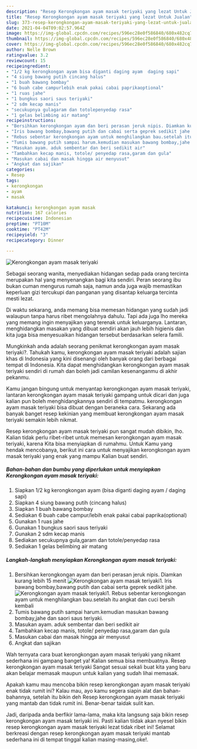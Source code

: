```yaml
---
description: "Resep Kerongkongan ayam masak teriyaki yang lezat Untuk Jualan"
title: "Resep Kerongkongan ayam masak teriyaki yang lezat Untuk Jualan"
slug: 373-resep-kerongkongan-ayam-masak-teriyaki-yang-lezat-untuk-jualan
date: 2021-04-04T09:02:57.964Z
image: https://img-global.cpcdn.com/recipes/596ec28e0f586840/680x482cq70/kerongkongan-ayam-masak-teriyaki-foto-resep-utama.jpg
thumbnail: https://img-global.cpcdn.com/recipes/596ec28e0f586840/680x482cq70/kerongkongan-ayam-masak-teriyaki-foto-resep-utama.jpg
cover: https://img-global.cpcdn.com/recipes/596ec28e0f586840/680x482cq70/kerongkongan-ayam-masak-teriyaki-foto-resep-utama.jpg
author: Nelle Brown
ratingvalue: 3.2
reviewcount: 15
recipeingredient:
- "1/2 kg kerongkongan ayam bisa diganti daging ayam  daging sapi"
- "4 siung bawang putih cincang halus"
- "1 buah bawang bombay"
- "6 buah cabe campurlebih enak pakai cabai paprikaoptional"
- "1 ruas jahe"
- "1 bungkus saori saus teriyaki"
- "2 sdm kecap manis"
- "secukupnya gulagaram dan totolepenyedap rasa"
- "1 gelas belimbing air matang"
recipeinstructions:
- "Bersihkan kerongkongan ayam dan beri perasan jeruk nipis. Diamkan kurang lebih 15 menit"
- "Iris bawang bombay,bawang putih dan cabai serta geprek sedikit jahe."
- "Rebus sebentar kerongkongan ayam untuk menghilangkan bau.setelah itu angkat dan cuci bersih kembali"
- "Tumis bawang putih sampai harum.kemudian masukan bawang bombay,jahe dan saori saus teriyaki."
- "Masukan ayam. aduk sembentar dan beri sedikit air"
- "Tambahkan kecap manis, totole/ penyedap rasa,garam dan gula"
- "Masukan cabai dan masak hingga air menyusut"
- "Angkat dan sajikan"
categories:
- Resep
tags:
- kerongkongan
- ayam
- masak

katakunci: kerongkongan ayam masak 
nutrition: 167 calories
recipecuisine: Indonesian
preptime: "PT10M"
cooktime: "PT42M"
recipeyield: "3"
recipecategory: Dinner

---
```



![Kerongkongan ayam masak teriyaki](https://img-global.cpcdn.com/recipes/596ec28e0f586840/680x482cq70/kerongkongan-ayam-masak-teriyaki-foto-resep-utama.jpg)

Sebagai seorang wanita, menyediakan hidangan sedap pada orang tercinta merupakan hal yang menyenangkan bagi kita sendiri. Peran seorang ibu bukan cuman mengurus rumah saja, namun anda juga wajib memastikan keperluan gizi tercukupi dan panganan yang disantap keluarga tercinta mesti lezat.

Di waktu  sekarang, anda memang bisa memesan hidangan yang sudah jadi walaupun tanpa harus ribet mengolahnya dahulu. Tapi ada juga lho mereka yang memang ingin menyajikan yang terenak untuk keluarganya. Lantaran, menghidangkan masakan yang dibuat sendiri akan jauh lebih higienis dan kita juga bisa menyesuaikan hidangan tersebut berdasarkan selera famili. 



Mungkinkah anda adalah seorang penikmat kerongkongan ayam masak teriyaki?. Tahukah kamu, kerongkongan ayam masak teriyaki adalah sajian khas di Indonesia yang kini disenangi oleh banyak orang dari berbagai tempat di Indonesia. Kita dapat menghidangkan kerongkongan ayam masak teriyaki sendiri di rumah dan boleh jadi camilan kesenanganmu di akhir pekanmu.

Kamu jangan bingung untuk menyantap kerongkongan ayam masak teriyaki, lantaran kerongkongan ayam masak teriyaki gampang untuk dicari dan juga kalian pun boleh menghidangkannya sendiri di tempatmu. kerongkongan ayam masak teriyaki bisa dibuat dengan beraneka cara. Sekarang ada banyak banget resep kekinian yang membuat kerongkongan ayam masak teriyaki semakin lebih nikmat.

Resep kerongkongan ayam masak teriyaki pun sangat mudah dibikin, lho. Kalian tidak perlu ribet-ribet untuk memesan kerongkongan ayam masak teriyaki, karena Kita bisa menyiapkan di rumahmu. Untuk Kamu yang hendak mencobanya, berikut ini cara untuk menyajikan kerongkongan ayam masak teriyaki yang enak yang mampu Kalian buat sendiri.

<!--inarticleads1-->

##### Bahan-bahan dan bumbu yang diperlukan untuk menyiapkan Kerongkongan ayam masak teriyaki:

1. Siapkan 1/2 kg kerongkongan ayam (bisa diganti daging ayam / daging sapi)
1. Siapkan 4 siung bawang putih (cincang halus)
1. Siapkan 1 buah bawang bombay
1. Sediakan 6 buah cabe campur/lebih enak pakai cabai paprika(optional)
1. Gunakan 1 ruas jahe
1. Gunakan 1 bungkus saori saus teriyaki
1. Gunakan 2 sdm kecap manis
1. Sediakan secukupnya gula,garam dan totole/penyedap rasa
1. Sediakan 1 gelas belimbing air matang




<!--inarticleads2-->

##### Langkah-langkah menyiapkan Kerongkongan ayam masak teriyaki:

1. Bersihkan kerongkongan ayam dan beri perasan jeruk nipis. Diamkan kurang lebih 15 menit
<img src="https://img-global.cpcdn.com/steps/dd663cf7c93cc7d0/160x128cq70/kerongkongan-ayam-masak-teriyaki-langkah-memasak-1-foto.jpg" alt="Kerongkongan ayam masak teriyaki">1. Iris bawang bombay,bawang putih dan cabai serta geprek sedikit jahe.
<img src="https://img-global.cpcdn.com/steps/6bdf2c6f95aaa3dc/160x128cq70/kerongkongan-ayam-masak-teriyaki-langkah-memasak-2-foto.jpg" alt="Kerongkongan ayam masak teriyaki">1. Rebus sebentar kerongkongan ayam untuk menghilangkan bau.setelah itu angkat dan cuci bersih kembali
1. Tumis bawang putih sampai harum.kemudian masukan bawang bombay,jahe dan saori saus teriyaki.
1. Masukan ayam. aduk sembentar dan beri sedikit air
1. Tambahkan kecap manis, totole/ penyedap rasa,garam dan gula
1. Masukan cabai dan masak hingga air menyusut
1. Angkat dan sajikan




Wah ternyata cara buat kerongkongan ayam masak teriyaki yang nikamt sederhana ini gampang banget ya! Kalian semua bisa membuatnya. Resep kerongkongan ayam masak teriyaki Sangat sesuai sekali buat kita yang baru akan belajar memasak maupun untuk kalian yang sudah lihai memasak.

Apakah kamu mau mencoba bikin resep kerongkongan ayam masak teriyaki enak tidak rumit ini? Kalau mau, ayo kamu segera siapin alat dan bahan-bahannya, setelah itu bikin deh Resep kerongkongan ayam masak teriyaki yang mantab dan tidak rumit ini. Benar-benar taidak sulit kan. 

Jadi, daripada anda berfikir lama-lama, maka kita langsung saja bikin resep kerongkongan ayam masak teriyaki ini. Pasti kalian tiidak akan nyesel bikin resep kerongkongan ayam masak teriyaki lezat tidak ribet ini! Selamat berkreasi dengan resep kerongkongan ayam masak teriyaki mantab sederhana ini di tempat tinggal kalian masing-masing,oke!.

